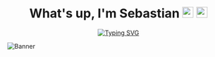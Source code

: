 <h1 align="center" >What's up, I'm Sebastian <img src="https://cdn3.emoji.gg/emojis/7011-active-developer-badge.png" width=25px> <img src="https://img.icons8.com/?size=100&id=17842&format=png&color=000000" width=25px > 
 </h1>
<div align="center">
  <a href="https://git.io/typing-svg">
    <img src="https://readme-typing-svg.demolab.com?font=Poppins&size=30&pause=1000&color=333333&center=true&vCenter=true&width=435&lines=Programador+Full-Stack;Técnico+en+Sistemas" alt="Typing SVG" />
  </a>
</div>

![Banner](./banner.jpg)


